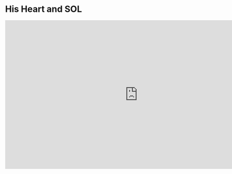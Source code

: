 # His Heart and SOL


<iframe width="854" height="480" src="https://www.youtube.com/embed/bK463fcJebI" frameborder="0" allowfullscreen></iframe>